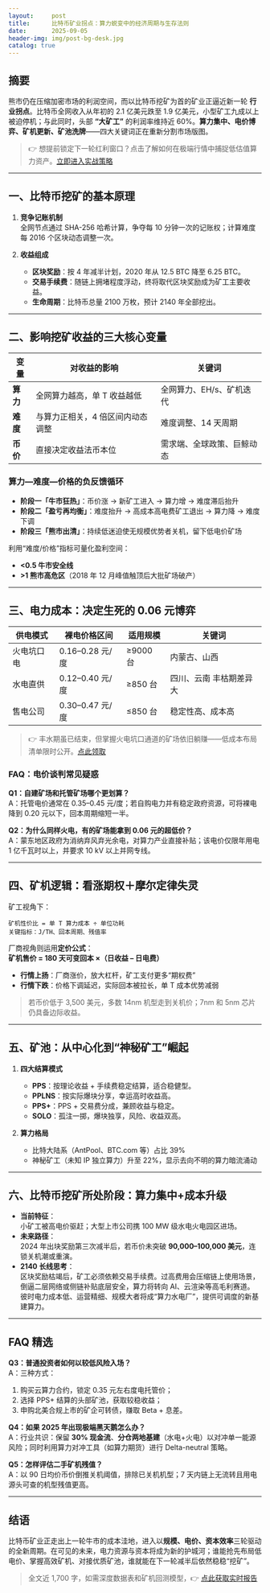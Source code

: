 ```yaml
---
layout:     post
title:      比特币矿业拐点：算力蜕变中的经济周期与生存法则
date:       2025-09-05
header-img: img/post-bg-desk.jpg
catalog: true
---
```


## 摘要
熊市仍在压缩加密市场的利润空间，而以比特币挖矿为首的矿业正逼近新一轮 **行业拐点**。比特币全网收入从年初的 2.1 亿美元跌至 1.9 亿美元，小型矿工九成以上被迫停机；与此同时，头部 **“大矿工”** 的利润率维持近 60%。**算力集中、电价博弈、矿机更新、矿池洗牌**——四大关键词正在重新分割市场版图。

> 👉 想提前锁定下一轮红利窗口？点击了解如何在极端行情中捕捉低估值算力资产。[立即进入实战策略](https://okxdog.com/)

---

## 一、比特币挖矿的基本原理

1. **竞争记账机制**  
   全网节点通过 SHA-256 哈希计算，争夺每 10 分钟一次的记账权；计算难度每 2016 个区块动态调整一次。

2. **收益组成**  
   - **区块奖励**：按 4 年减半计划，2020 年从 12.5 BTC 降至 6.25 BTC。  
   - **交易手续费**：随链上拥堵程度浮动，终将取代区块奖励成为矿工主要收益。  
   - **生命周期**：比特币总量 2100 万枚，预计 2140 年全部挖出。

---

## 二、影响挖矿收益的三大核心变量

| 变量 | 对收益的影响 | 关键词 |
|---|---|---|
| **算力** | 全网算力越高，单 T 收益越低 | 全网算力、EH/s、矿机迭代 |
| **难度** | 与算力正相关，4 倍区间内动态调整 | 难度调整、14 天周期 |
| **币价** | 直接决定收益法币本位 | 需求端、全球政策、巨鲸动态 |

### 算力—难度—价格的负反馈循环

- **阶段一「牛市狂热」**：币价涨 → 新矿工进入 → 算力增 → 难度滞后抬升  
- **阶段二「盈亏再均衡」**：难度抬升 → 高成本高电费矿工退出 → 算力降 → 难度下调  
- **阶段三「熊市出清」**：持续低迷迫使无规模优势者关机，留下低电价矿场

利用“难度/价格”指标可量化盈利空间：  
- **<0.5 牛市安全线**  
- **>1 熊市高危区**（2018 年 12 月峰值触顶后大批矿场破产）

---

## 三、电力成本：决定生死的 0.06 元博弈

| 供电模式 | 裸电价格区间 | 适用规模 | 关键词 |
|---|---|---|---|
| 火电坑口电 | 0.16–0.28 元/度 | ≥9000 台 | 内蒙古、山西 |
| 水电直供 | 0.12–0.40 元/度 | ≥850 台 | 四川、云南 丰枯期差异大 |
| 售电公司 | 0.30–0.47 元/度 | ≤850 台 | 稳定性高、成本高 |

> 👉 丰水期虽已结束，但掌握火电坑口通道的矿场依旧躺赚——低成本布局清单限时公开。[点此领取](https://okxdog.com/)

### FAQ：电价谈判常见疑惑

**Q1：自建矿场和托管矿场哪个更划算？**  
A：托管电价通常在 0.35–0.45 元/度；若自购电力并有稳定政府资源，可将裸电降到 0.20 元以下，回本周期缩短一半。

**Q2：为什么同样火电，有的矿场能拿到 0.06 元的超低价？**  
A：蒙东地区政府为消纳弃风弃光余电，对算力产业直接补贴；该电价仅限年用电 1 亿千瓦时以上，并要求 10 kV 以上并网专线。

---

## 四、矿机逻辑：看涨期权＋摩尔定律失灵

矿工视角下：

```
矿机性价比 = 单 T 算力成本 ÷ 单位功耗
关键指标：J/TH、回本周期、残值率
```

厂商视角则运用**定价公式**：  
**矿机售价 = 180 天可变回本 ×（日收益 – 日电费）**

- **行情上扬**：厂商涨价，放大杠杆，矿工支付更多“期权费”  
- **行情下跌**：价格下调延迟，实际回本被拉长，单 T 成本优势减弱  

> 若币价低于 3,500 美元，多数 14nm 机型走到关机价；7nm 和 5nm 芯片仍具备边际收益。

---

## 五、矿池：从中心化到“神秘矿工”崛起

1. **四大结算模式**  
   - **PPS**：按理论收益 + 手续费稳定结算，适合稳健型。  
   - **PPLNS**：按实际爆块分享，幸运高时收益高。  
   - **PPS+**：PPS + 交易费分成，兼顾收益与稳定。  
   - **SOLO**：孤注一掷，爆块独享，风险、收益双高。

2. **算力格局**  
   - 比特大陆系（AntPool、BTC.com 等）占比 39%  
   - 神秘矿工（未知 IP 独立算力）升至 22%，显示去向不明的算力暗流涌动

---

## 六、比特币挖矿所处阶段：算力集中+成本升级

- **当前特征**：  
  小矿工被高电价驱赶；大型上市公司携 100 MW 级水电火电园区进场。  
- **未来路径**：  
  2024 年出块奖励第三次减半后，若币价未突破 **90,000–100,000 美元**，连锁关机潮或重演。  
- **2140 长线思考**：  
  区块奖励枯竭后，矿工必须依赖交易手续费。过高费用会压缩链上使用场景，倒逼二层网络或侧链补贴底层安全，算力将转向 AI、云渲染等高毛利赛道。  
  彼时电力成本低、运营精细、规模大者将成“算力水电厂”，提供可调度的新基建算力。

---

## FAQ 精选

**Q3：普通投资者如何以较低风险入场？**  
A：三种方式：  
  1. 购买云算力合约，锁定 0.35 元左右度电托管价；  
  2. 选择 PPS+ 结算的头部矿池，获取较稳收益；  
  3. 申购北美合规上市的矿企可转债，赚取 Beta + 息差。

**Q4：如果 2025 年出现极端黑天鹅怎么办？**  
A：行业共识：保留 **30% 现金流**、**分仓两地基建**（水电+火电）以对冲单一能源风险；同时利用算力对冲工具（如算力期货）进行 Delta-neutral 策略。

**Q5：怎样评估二手矿机残值？**  
A：以 90 日均价币价倒推关机阈值，排除已关机机型；7 天内链上无流转且用电源头可查的机型残值更高。

---

## 结语
比特币矿业正走出上一轮牛市的成本洼地，进入以**规模、电价、资本效率**三轮驱动的全新周期。在可见的未来，电力资源与资本将成为新的护城河；谁能抢先布局低电价、掌握高效矿机、对接优质矿池，谁就能在下一轮减半后依然稳稳“挖矿”。

> 全文近 1,700 字，如需深度数据表和矿机回测模型，👉 [点此获取实时报告](https://okxdog.com/)